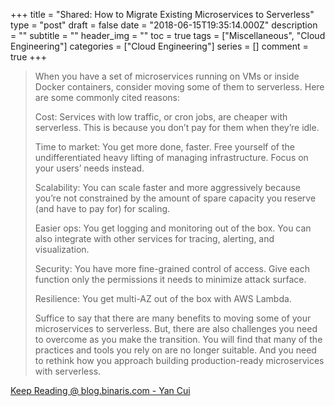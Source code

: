 +++
title = "Shared: How to Migrate Existing Microservices to Serverless"
type = "post"
draft = false
date = "2018-06-15T19:35:14.000Z"
description = ""
subtitle = ""
header_img = ""
toc = true
tags = ["Miscellaneous", "Cloud Engineering"]
categories = ["Cloud Engineering"]
series = []
comment = true
+++

> When you have a set of microservices running on VMs or inside Docker containers, consider moving some of them to serverless. Here are some commonly cited reasons:
>
> Cost: Services with low traffic, or cron jobs, are cheaper with serverless. This is because you don’t pay for them when they’re idle.  
>
> Time to market: You get more done, faster. Free yourself of the undifferentiated heavy lifting of managing infrastructure. Focus on your users’ needs instead.  
>
> Scalability: You can scale faster and more aggressively because you’re not constrained by the amount of spare capacity you reserve (and have to pay for) for scaling.  
>
> Easier ops: You get logging and monitoring out of the box. You can also integrate with other services for tracing, alerting, and visualization.  
>
> Security: You have more fine-grained control of access. Give each function only the permissions it needs to minimize attack surface.  
>
> Resilience: You get multi-AZ out of the box with AWS Lambda.  
>
> Suffice to say that there are many benefits to moving some of your microservices to serverless. But, there are also challenges you need to
overcome as you make the transition. You will find that many of the practices
and tools you rely on are no longer suitable. And you need to rethink how you
approach building production-ready microservices with serverless.

[Keep Reading @ blog.binaris.com - Yan Cui](https://blog.binaris.com/your-guide-to-migrating-existing-microservices-to-serverless/)
